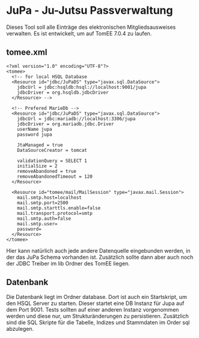 # JuPa - Ju-Jutsu Passverwaltung
Dieses Tool soll alle Einträge des elektronischen Mitgliedsausweises verwalten. Es ist entwickelt, um auf TomEE 7.0.4 zu laufen.

## tomee.xml
```
<?xml version="1.0" encoding="UTF-8"?>
<tomee>
  <!-- for local HSQL Database
  <Resource id="jdbc/JuPaDS" type="javax.sql.DataSource">
    jdbcUrl = jdbc:hsqldb:hsql://localhost:9001/jupa
    jdbcDriver = org.hsqldb.jdbcDriver
  </Resource> -->

  <!-- Prefered MarieDb -->
  <Resource id="jdbc/JuPaDS" type="javax.sql.DataSource">
    jdbcUrl = jdbc:mariadb://localhost:3306/jupa
    jdbcDriver = org.mariadb.jdbc.Driver
    userName jupa
    password jupa

    JtaManaged = true
    DataSourceCreator = tomcat

    validationQuery = SELECT 1
    initialSize = 2
    removeAbandoned = true
    removeAbandonedTimeout = 120
  </Resource>

  <Resource id="tomee/mail/MailSession" type="javax.mail.Session">
    mail.smtp.host=localhost
    mail.smtp.port=2500
    mail.smtp.starttls.enable=false
    mail.transport.protocol=smtp
    mail.smtp.auth=false
    mail.smtp.user=
    password=
  </Resource>
</tomee>
```
Hier kann natürlich auch jede andere Datenquelle eingebunden werden, in der das JuPa Schema vorhanden ist. Zusätzlich sollte dann aber auch noch der JDBC Treiber im lib Ordner des TomEE liegen.

## Datenbank
Die Datenbank liegt im Ordner database. Dort ist auch ein Startskript, um den HSQL Server zu starten. Dieser startet eine DB Instanz für Jupa auf dem Port 9001. Tests sollten auf einer anderen Instanz vorgenommen werden und diese nur, um Strukturänderungen zu persistieren. Zusätzlich sind die SQL Skripte für die Tabelle, Indizes und Stammdaten im Order sql abzulegen.
